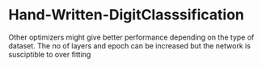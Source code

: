 # Hand-Written-DigitClasssification
Other optimizers might give better performance depending on the type of dataset.
The no of layers and epoch can be increased but the network is susciptible to over fitting

